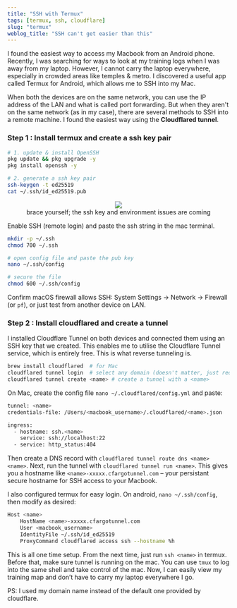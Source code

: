 ```yaml
---
title: "SSH with Termux"
tags: [termux, ssh, cloudflare]
slug: "termux"
weblog_title: "SSH can't get easier than this"
---
```


I found the easiest way to access my Macbook from an Android phone. Recently, I was searching for ways to look at my training logs when I was away from my laptop. However, I cannot carry the laptop everywhere, especially in crowded areas like temples & metro. I discovered a useful app called Termux for Android, which allows me to SSH into my Mac. 

When both the devices are on the same network, you can use the IP address of the LAN and what is called <span class="underline">port forwarding</span>. But when they aren't on the same network (as in my case), there are several methods to SSH into a remote machine. I found the easiest way using the **Cloudflared tunnel**. 

### Step 1 : Install termux and create a ssh key pair

```bash
# 1. update & install OpenSSH
pkg update && pkg upgrade -y
pkg install openssh -y
```

```bash
# 2. generate a ssh key pair
ssh-keygen -t ed25519
cat ~/.ssh/id_ed25519.pub
```

<figure style="text-align: center;">
  <img src="https://pub-91e1a485198740aabff1705e89606dc3.r2.dev/termux/imagedssh.jpeg" style="max-width: 100%; height: auto;" />
  <figcaption>brace yourself; the ssh key and environment issues are coming</figcaption>
</figure>

Enable SSH (remote login) and paste the ssh string in the mac terminal.

```bash
mkdir -p ~/.ssh
chmod 700 ~/.ssh

# open config file and paste the pub key 
nano ~/.ssh/config  

# secure the file
chmod 600 ~/.ssh/config
```

Confirm macOS firewall allows SSH: System Settings → Network → Firewall (or `pf`), or just test from another device on LAN.

### Step 2 : Install cloudflared and create a tunnel

I installed Cloudflare Tunnel on both devices and connected them using an SSH key that we created. This enables me to utilise the Cloudflare Tunnel service, which is entirely free. This is what reverse tunneling is.

```bash
brew install cloudflared  # for Mac
cloudflared tunnel login  # select any domain (doesn't matter, just required for authentication)
cloudflared tunnel create <name> # create a tunnel with a <name>
```

On Mac, create the config file `nano ~/.cloudflared/config.yml` and paste:

```bash
tunnel: <name>
credentials-file: /Users/<macbook_username>/.cloudflared/<name>.json

ingress:
  - hostname: ssh.<name>
    service: ssh://localhost:22
  - service: http_status:404
```
Then create a DNS record with `cloudflared tunnel route dns <name> <name>`. Next, run the tunnel with `cloudflared tunnel run <name>`. This gives you a hostname like `<name>-xxxxx.cfargotunnel.com` – your persistant secure hostname for SSH access to your Macbook.

I also configured termux for easy login. On android, `nano ~/.ssh/config`, then modify as desired:

```bash
Host <name>
    HostName <name>-xxxxx.cfargotunnel.com
    User <macbook_username>
    IdentityFile ~/.ssh/id_ed25519
    ProxyCommand cloudflared access ssh --hostname %h
```
This is all one time setup. From the next time, just run `ssh <name>` in termux. Before that, make sure tunnel is running on the mac. 
You can use `tmux` to log into the same shell and take control of the mac. Now, I can easily view my training map and don’t have to carry my laptop everywhere I go. 

PS: I used my domain name instead of the default one provided by cloudflare. 

